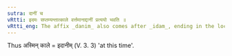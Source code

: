```yaml
---
sutra: दानीं च
vRtti: इदमः सप्तम्यन्तात्काले वर्त्तमानाद्दानीं प्रत्ययो भवति ॥
vRtti_eng: The affix _danim_ also comes after _idam_, ending in the locative, and denoting time.
---
```

Thus अस्मिन् काले = इदानीम् (V. 3. 3) 'at this time'.
